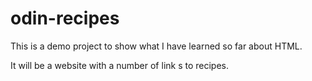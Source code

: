# odin-recipes
This is a demo project to show what I have learned so far about HTML.

It will be a website with a number of link s to recipes.